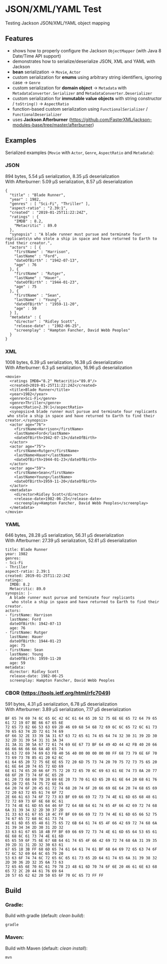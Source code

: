 #  JSON/XML/YAML Test
Testing Jackson JSON/XML/YAML object mapping

## Features

- shows how to properly configure the Jackson `ObjectMapper` (with Java 8 Date/Time API support)
- demonstrates how to serialize/deserialize JSON, XML and YAML with Jackson
- **bean** serialization &rarr; `Movie`, `Actor`
- custom serialization for **enums** using arbitrary string identifiers, ignoring case &rarr; `Genre`
- custom serialization for **domain object** &rarr; `Metadata` with `MetadataConverter.Serializer` and `MetadataConverter.Deserializer`
- custom serialization for **immutable value objects** with string constructor / `toString()` &rarr; `AspectRatio`
- function-based custom serialization using `FunctionalSerializer` / `FunctionalDeserializer`
- uses **Jackson Afterburner** (https://github.com/FasterXML/jackson-modules-base/tree/master/afterburner)

## Examples

Serialized examples (`Movie` with `Actor`, `Genre`, `AspectRatio` and `Metadata`):

### JSON 
894 bytes, 5.54 µS serialization, 8.35 µS deserialization <br>
With Afterburner: 5.09 µS serialization, 8.57 µS deserialization

    {
      "title" : "Blade Runner",
      "year" : 1982,
      "genres" : [ "Sci-Fi", "Thriller" ],
      "aspect-ratio" : "2.39:1",
      "created" : "2019-01-25T11:22:24Z",
      "ratings" : {
        "IMDB" : 8.2,
        "Metacritic" : 89.0
      },
      "synopsis" : "A blade runner must pursue and terminate four replicants\n who stole a ship in space and have returned to Earth to find their creator.",
      "actors" : [ {
        "firstName" : "Harrison",
        "lastName" : "Ford",
        "dateOfBirth" : "1942-07-13",
        "age" : 76
      }, {
        "firstName" : "Rutger",
        "lastName" : "Hauer",
        "dateOfBirth" : "1944-01-23",
        "age" : 75
      }, {
        "firstName" : "Sean",
        "lastName" : "Young",
        "dateOfBirth" : "1959-11-20",
        "age" : 59
      } ],
      "metadata" : {
        "director" : "Ridley Scott",
        "release-date" : "1982-06-25",
        "screenplay" : "Hampton Fancher, David Webb Peoples"
      }
    }

### XML
1008 bytes, 6.39 µS serialization, 16.38 µS deserialization <br>
With Afterburner: 6.3 µS serialization, 16.96 µS deserialization

    <movie>
      <ratings IMDB="8.2" Metacritic="89.0"/>
      <created>2019-01-25T11:22:24Z</created>
      <title>Blade Runner</title>
      <year>1982</year>
      <genre>Sci-Fi</genre>
      <genre>Thriller</genre>
      <aspectRatio>2.39:1</aspectRatio>
      <synopsis>A blade runner must pursue and terminate four replicants
     who stole a ship in space and have returned to Earth to find their creator.</synopsis>
      <actor age="76">
        <firstName>Harrison</firstName>
        <lastName>Ford</lastName>
        <dateOfBirth>1942-07-13</dateOfBirth>
      </actor>
      <actor age="75">
        <firstName>Rutger</firstName>
        <lastName>Hauer</lastName>
        <dateOfBirth>1944-01-23</dateOfBirth>
      </actor>
      <actor age="59">
        <firstName>Sean</firstName>
        <lastName>Young</lastName>
        <dateOfBirth>1959-11-20</dateOfBirth>
      </actor>
      <metadata>
        <director>Ridley Scott</director>
        <release-date>1982-06-25</release-date>
        <screenplay>Hampton Fancher, David Webb Peoples</screenplay>
      </metadata>
    </movie>

### YAML
646 bytes, 28.28 µS serialization, 56.31 µS deserialization <br>
With Afterburner: 27.39 µS serialization, 52.61 µS deserialization

    title: Blade Runner
    year: 1982
    genres:
    - Sci-Fi
    - Thriller
    aspect-ratio: 2.39:1
    created: 2019-01-25T11:22:24Z
    ratings:
      IMDB: 8.2
      Metacritic: 89.0
    synopsis: |-
      A blade runner must pursue and terminate four replicants
       who stole a ship in space and have returned to Earth to find their creator.
    actors:
    - firstName: Harrison
      lastName: Ford
      dateOfBirth: 1942-07-13
      age: 76
    - firstName: Rutger
      lastName: Hauer
      dateOfBirth: 1944-01-23
      age: 75
    - firstName: Sean
      lastName: Young
      dateOfBirth: 1959-11-20
      age: 59
    metadata:
      director: Ridley Scott
      release-date: 1982-06-25
      screenplay: Hampton Fancher, David Webb Peoples
      
### CBOR (https://tools.ietf.org/html/rfc7049)
591 bytes, 4.31 µS serialization, 6.78 µS deserialization <br>
With Afterburner: 3.89 µS serialization, 7.17 µS deserialization

    BF 65 74 69 74 6C 65 6C 42 6C 61 64 65 20 52 75 6E 6E 65 72 64 79 65 61 72 19 07 BE 66 67 65 6E 
    72 65 73 82 66 53 63 69 2D 46 69 68 54 68 72 69 6C 6C 65 72 6C 61 73 70 65 63 74 2D 72 61 74 69 
    6F 66 32 2E 33 39 3A 31 67 63 72 65 61 74 65 64 74 32 30 31 39 2D 30 32 2D 31 39 54 31 31 3A 34 
    31 3A 31 30 5A 67 72 61 74 69 6E 67 73 BF 64 49 4D 44 42 FB 40 20 66 66 66 66 66 66 6A 4D 65 74 
    61 63 72 69 74 69 63 FB 40 56 40 00 00 00 00 00 FF 68 73 79 6E 6F 70 73 69 73 78 85 41 20 62 6C 
    61 64 65 20 72 75 6E 6E 65 72 20 6D 75 73 74 20 70 75 72 73 75 65 20 61 6E 64 20 74 65 72 6D 69 
    6E 61 74 65 20 66 6F 75 72 20 72 65 70 6C 69 63 61 6E 74 73 0A 20 77 68 6F 20 73 74 6F 6C 65 20 
    61 20 73 68 69 70 20 69 6E 20 73 70 61 63 65 20 61 6E 64 20 68 61 76 65 20 72 65 74 75 72 6E 65 
    64 20 74 6F 20 45 61 72 74 68 20 74 6F 20 66 69 6E 64 20 74 68 65 69 72 20 63 72 65 61 74 6F 72 
    2E 66 61 63 74 6F 72 73 83 BF 69 66 69 72 73 74 4E 61 6D 65 68 48 61 72 72 69 73 6F 6E 68 6C 61 
    73 74 4E 61 6D 65 64 46 6F 72 64 6B 64 61 74 65 4F 66 42 69 72 74 68 6A 31 39 34 32 2D 30 37 2D 
    31 33 63 61 67 65 18 4C FF BF 69 66 69 72 73 74 4E 61 6D 65 66 52 75 74 67 65 72 68 6C 61 73 74 
    4E 61 6D 65 65 48 61 75 65 72 6B 64 61 74 65 4F 66 42 69 72 74 68 6A 31 39 34 34 2D 30 31 2D 32 
    33 63 61 67 65 18 4B FF BF 69 66 69 72 73 74 4E 61 6D 65 64 53 65 61 6E 68 6C 61 73 74 4E 61 6D 
    65 65 59 6F 75 6E 67 6B 64 61 74 65 4F 66 42 69 72 74 68 6A 31 39 35 39 2D 31 31 2D 32 30 63 61 
    67 65 18 3B FF 68 6D 65 74 61 64 61 74 61 BF 68 64 69 72 65 63 74 6F 72 6C 52 69 64 6C 65 79 20 
    53 63 6F 74 74 6C 72 65 6C 65 61 73 65 2D 64 61 74 65 6A 31 39 38 32 2D 30 36 2D 32 35 6A 73 63 
    72 65 65 6E 70 6C 61 79 78 23 48 61 6D 70 74 6F 6E 20 46 61 6E 63 68 65 72 2C 20 44 61 76 69 64 
    20 57 65 62 62 20 50 65 6F 70 6C 65 73 FF FF

## Build

### Gradle:
Build with gradle (default: _clean build_): 

    gradle

### Maven:
Build with Maven (default: _clean install_): 

    mvn
    
    